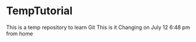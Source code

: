 # TempTutorial
This is a temp repository to learn Git
This is it
Changing on July 12 6:48 pm from home
